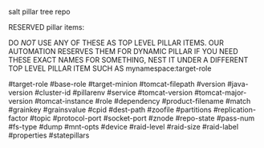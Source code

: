 salt pillar tree repo

RESERVED pillar items:

DO *NOT* USE ANY OF THESE AS TOP LEVEL PILLAR ITEMS. 
OUR AUTOMATION RESERVES THEM FOR DYNAMIC PILLAR
IF YOU NEED THESE EXACT NAMES FOR SOMETHING, NEST IT UNDER A DIFFERENT
TOP LEVEL PILLAR ITEM SUCH AS mynamespace:target-role


#target-role
#base-role
#target-minion
#tomcat-filepath
#version
#java-version
#cluster-id
#pillarenv
#service
#tomcat-version
#tomcat-major-version
#tomcat-instance
#role
#dependency
#product-filename
#match
#grainkey
#grainsvalue
#cpid
#dest-path
#zoofile
#partitions
#replication-factor
#topic
#protocol-port
#socket-port
#znode
#repo-state
#pass-num
#fs-type
#dump
#mnt-opts
#device
#raid-level
#raid-size
#raid-label
#properties
#statepillars
